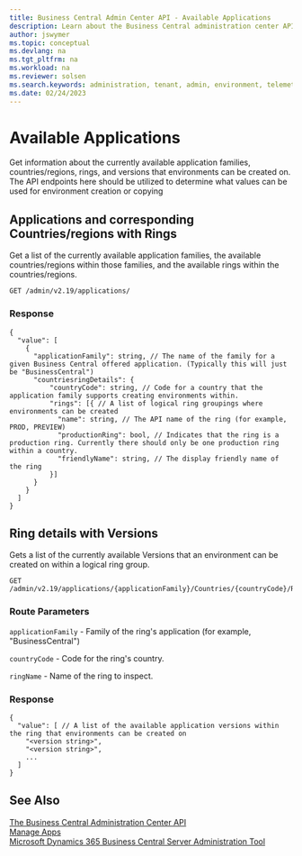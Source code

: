 ```yaml
---
title: Business Central Admin Center API - Available Applications
description: Learn about the Business Central administration center API for getting information about the applications.
author: jswymer
ms.topic: conceptual
ms.devlang: na
ms.tgt_pltfrm: na
ms.workload: na
ms.reviewer: solsen
ms.search.keywords: administration, tenant, admin, environment, telemetry
ms.date: 02/24/2023
---
```


# Available Applications

Get information about the currently available application families, countries/regions, rings, and versions that environments can be created on.
The API endpoints here should be utilized to determine what values can be used for environment creation or copying 

## Applications and corresponding Countries/regions with Rings
Get a list of the currently available application families, the available countries/regions within those families, and the available rings within the countries/regions.

```
GET /admin/v2.19/applications/
```

### Response

```
{
  "value": [
    {
      "applicationFamily": string, // The name of the family for a given Business Central offered application. (Typically this will just be "BusinessCentral")
      "countriesringDetails": {
          "countryCode": string, // Code for a country that the application family supports creating environments within.
          "rings": [{ // A list of logical ring groupings where environments can be created
            "name": string, // The API name of the ring (for example, PROD, PREVIEW)
            "productionRing": bool, // Indicates that the ring is a production ring. Currently there should only be one production ring within a country.
            "friendlyName": string, // The display friendly name of the ring
          }]
      }
    }
  ]
}
```

## Ring details with Versions
Gets a list of the currently available Versions that an environment can be created on within a logical ring group.

```
GET /admin/v2.19/applications/{applicationFamily}/Countries/{countryCode}/Rings/{ringName}
```

### Route Parameters

`applicationFamily` - Family of the ring's application (for example, "BusinessCentral")

`countryCode` - Code for the ring's country.

`ringName` - Name of the ring to inspect.


### Response
```
{
  "value": [ // A list of the available application versions within the ring that environments can be created on 
    "<version string>",
    "<version string>",
    ...
  ]
}
```

## See Also

[The Business Central Administration Center API](administration-center-api.md)  
[Manage Apps](tenant-admin-center-manage-apps.md)  
[Microsoft Dynamics 365 Business Central Server Administration Tool](administration-tool.md) 
